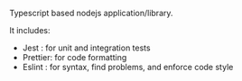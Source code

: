 Typescript based nodejs application/library. 

It includes:
- Jest : for unit and integration tests
- Prettier: for code formatting
- Eslint : for syntax, find problems, and enforce code style
